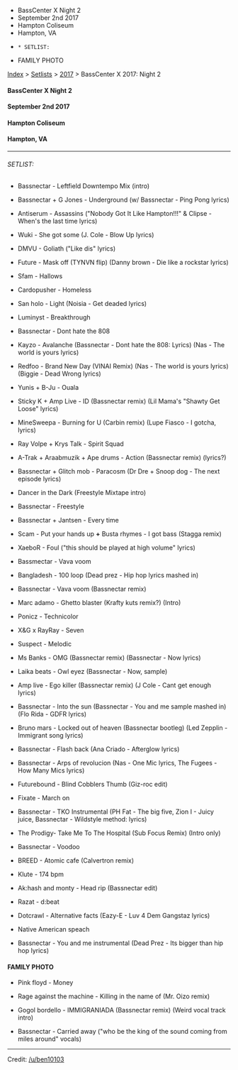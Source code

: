   * BassCenter X Night 2
  * September 2nd 2017
  * Hampton Coliseum
  * Hampton, VA
  *     * SETLIST:
  * FAMILY PHOTO

[Index](https://www.reddit.com/r/bassnectar/wiki/index) >
[Setlists](https://www.reddit.com/r/bassnectar/wiki/interactive/setlists) >
[2017](https://www.reddit.com/r/bassnectar/wiki/interactive/setlists/2017) >
BassCenter X 2017: Night 2

#### BassCenter X Night 2

#### September 2nd 2017

#### Hampton Coliseum

#### Hampton, VA



* * *

###### SETLIST:

  * Bassnectar - Leftfield Downtempo Mix (intro)

  * Bassnectar + G Jones - Underground (w/ Bassnectar - Ping Pong lyrics)

  * Antiserum - Assassins ("Nobody Got It Like Hampton!!!" & Clipse - When's the last time lyrics)

  * Wuki - She got some (J. Cole - Blow Up lyrics)

  * DMVU - Goliath ("Like dis" lyrics)

  * Future - Mask off (TYNVN flip) (Danny brown - Die like a rockstar lyrics)

  * Sfam - Hallows

  * Cardopusher - Homeless

  * San holo - Light (Noisia - Get deaded lyrics) 

  * Luminyst - Breakthrough 

  * Bassnectar - Dont hate the 808

  * Kayzo - Avalanche (Bassnectar - Dont hate the 808: Lyrics) (Nas - The world is yours lyrics) 

  * Redfoo - Brand New Day (VINAI Remix) (Nas - The world is yours lyrics) (Biggie - Dead Wrong lyrics)

  * Yunis + B-Ju - Ouala

  * Sticky K + Amp Live - ID (Bassnectar remix) (Lil Mama's "Shawty Get Loose" lyrics)

  * MineSweepa - Burning for U (Carbin remix) (Lupe Fiasco - I gotcha, lyrics)

  * Ray Volpe + Krys Talk - Spirit Squad

  * A-Trak + Araabmuzik + Ape drums - Action (Bassnectar remix) (lyrics?)

  * Bassnectar + Glitch mob - Paracosm (Dr Dre + Snoop dog - The next episode lyrics)

  * Dancer in the Dark (Freestyle Mixtape intro) 

  * Bassnectar - Freestyle

  * Bassnectar + Jantsen - Every time

  * Scam - Put your hands up **+** Busta rhymes - I got bass (Stagga remix)

  * XaeboR - Foul ("this should be played at high volume" lyrics)

  * Bassmectar - Vava voom

  * Bangladesh - 100 loop (Dead prez - Hip hop lyrics mashed in)

  * Bassnectar - Vava voom (Bassnectar remix)

  * Marc adamo - Ghetto blaster (Krafty kuts remix?) (Intro)

  * Ponicz - Technicolor

  * X&G x RayRay - Seven

  * Suspect - Melodic

  * Ms Banks - OMG (Bassnectar remix) (Bassnectar - Now lyrics)

  * Laika beats - Owl eyez (Bassnectar - Now, sample)

  * Amp live - Ego killer (Bassnectar remix) (J Cole - Cant get enough lyrics)

  * Bassnectar - Into the sun (Bassnectar - You and me sample mashed in) (Flo Rida - GDFR lyrics)

  * Bruno mars - Locked out of heaven (Bassnectar bootleg) (Led Zepplin - Immigrant song lyrics)

  * Bassnectar - Flash back (Ana Criado - Afterglow lyrics)

  * Bassnectar - Arps of revolucion (Nas - One Mic lyrics, The Fugees - How Many Mics lyrics)

  * Futurebound - Blind Cobblers Thumb (Giz-roc edit)

  * Fixate - March on

  * Bassnectar - TKO Instrumental (PH Fat - The big five, Zion I - Juicy juice, Bassnectar - Wildstyle method: lyrics)

  * The Prodigy- Take Me To The Hospital (Sub Focus Remix) (Intro only)

  * Bassnectar - Voodoo

  * BREED - Atomic cafe (Calvertron remix)

  * Klute - 174 bpm

  * Ak:hash and monty - Head rip (Bassnectar edit)

  * Razat - d:beat

  * Dotcrawl - Alternative facts (Eazy-E - Luv 4 Dem Gangstaz lyrics)

  * Native American speach

  * Bassnectar - You and me instrumental (Dead Prez - Its bigger than hip hop lyrics)

#### FAMILY PHOTO

  * Pink floyd - Money 

  * Rage against the machine - Killing in the name of (Mr. Oizo remix)

  * Gogol bordello - IMMIGRANIADA (Bassnectar remix) (Weird vocal track intro)

  * Bassnectar - Carried away ("who be the king of the sound coming from miles around" vocals)

* * *

Credit: [/u/ben10103](/u/ben10103)


